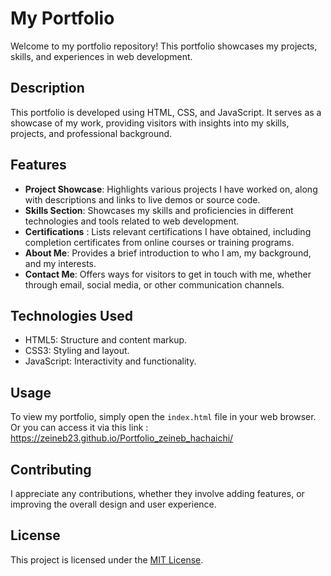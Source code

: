 # My Portfolio

Welcome to my portfolio repository! This portfolio showcases my projects, skills, and experiences in web development.

## Description

This portfolio is developed using HTML, CSS, and JavaScript. It serves as a showcase of my work, providing visitors with insights into my skills, projects, and professional background.

## Features

- **Project Showcase**: Highlights various projects I have worked on, along with descriptions and links to live demos or source code.
- **Skills Section**: Showcases my skills and proficiencies in different technologies and tools related to web development.
- **Certifications** : Lists relevant certifications I have obtained, including completion certificates from online courses or training programs.
- **About Me**: Provides a brief introduction to who I am, my background, and my interests.
- **Contact Me**: Offers ways for visitors to get in touch with me, whether through email, social media, or other communication channels.

## Technologies Used

- HTML5: Structure and content markup.
- CSS3: Styling and layout.
- JavaScript: Interactivity and functionality.

## Usage

To view my portfolio, simply open the `index.html` file in your web browser. Or you can access it via this link : https://zeineb23.github.io/Portfolio_zeineb_hachaichi/

## Contributing

I appreciate any contributions, whether they involve adding features, or improving the overall design and user experience.

## License

This project is licensed under the [MIT License](LICENSE).

